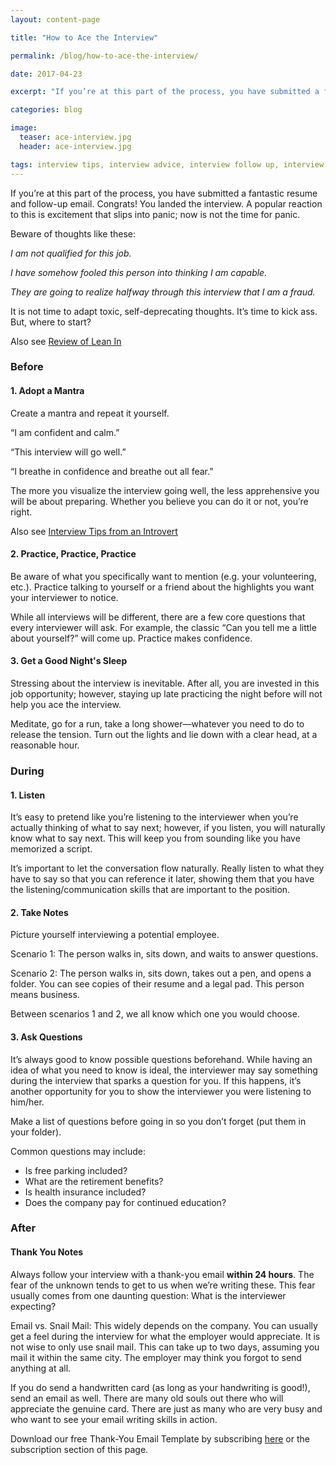 ```yaml
---
layout: content-page

title: "How to Ace the Interview"

permalink: /blog/how-to-ace-the-interview/

date: 2017-04-23

excerpt: "If you’re at this part of the process, you have submitted a fantastic resume and follow-up email. Congrats! You landed the interview. A popular reaction to this is excitement that slips into panic; now is not the time for panic."

categories: blog

image:
  teaser: ace-interview.jpg
  header: ace-interview.jpg

tags: interview tips, interview advice, interview follow up, interview etiquette, interview thank you notes, interview thank you email
---
```


If you’re at this part of the process, you have submitted a fantastic resume and follow-up email. Congrats! You landed the interview. A popular reaction to this is excitement that slips into panic; now is not the time for panic. 

Beware of thoughts like these: 

<em>I am not qualified for this job.</em>

<em>I have somehow fooled this person into thinking I am capable.</em>

<em>They are going to realize halfway through this interview that I am a fraud.</em>

It is not time to adapt toxic, self-deprecating thoughts. It’s time to kick ass. But, where to start?

Also see <a href="/blog/review-of-lean-in/">Review of Lean In</a>

### Before

#### 1. Adopt a Mantra

<p class="indent">Create a mantra and repeat it yourself.</p>
<p class="indent">“I am confident and calm.”</p>
<p class="indent">“This interview will go well.”</p>
<p class="indent">“I breathe in confidence and breathe out all fear.”</p>
<p class="indent">The more you visualize the interview going well, the less apprehensive you will be about preparing. Whether you believe you can do it or not, you’re right.</p>
<p class="indent">Also see <a href="/blog/interview-tips-from-an-introvert/">Interview Tips from an Introvert</a></p>


#### 2. Practice, Practice, Practice

<p class="indent">Be aware of what you specifically want to mention (e.g. your volunteering, etc.). Practice talking to yourself or a friend about the highlights you want your interviewer to notice.</p>
<p class="indent">While all interviews will be different, there are a few core questions that every interviewer will ask. For example, the classic “Can you tell me a little about yourself?” will come up. Practice makes confidence.</p>

#### 3. Get a Good Night's Sleep

<p class="indent">Stressing about the interview is inevitable. After all, you are invested in this job opportunity; however, staying up late practicing the night before will not help you ace the interview.</p>
<p class="indent">Meditate, go for a run, take a long shower—whatever you need to do to release the tension. Turn out the lights and lie down with a clear head, at a reasonable hour.</p>

### During

#### 1. Listen

<p class="indent">It’s easy to pretend like you’re listening to the interviewer when you’re actually thinking of what to say next; however, if you listen, you will naturally know what to say next. This will keep you from sounding like you have memorized a script.</p>
<p class="indent">It’s important to let the conversation flow naturally. Really listen to what they have to say so that you can reference it later, showing them that you have the listening/communication skills that are important to the position.</p>

#### 2. Take Notes

<p class="indent">Picture yourself interviewing a potential employee.</p>
<p class="indent">Scenario 1: The person walks in, sits down, and waits to answer questions.</p>
<p class="indent">Scenario 2: The person walks in, sits down, takes out a pen, and opens a folder. You can see copies of their resume and a legal pad. This person means business.</p>
<p class="indent">Between scenarios 1 and 2, we all know which one you would choose.</p>

#### 3. Ask Questions

<p class="indent">It’s always good to know possible questions beforehand. While having an idea of what you need to know is ideal, the interviewer may say something during the interview that sparks a question for you. If this happens, it’s another opportunity for you to show the interviewer you were listening to him/her.</p>
<p class="indent">Make a list of questions before going in so you don’t forget (put them in your folder).</p>
<p class="indent">Common questions may include:</p>
<ul class="indent">
	<li>Is free parking included?</li>
	<li>What are the retirement benefits?</li>
	<li>Is health insurance included?</li>
	<li>Does the company pay for continued education? </li>
</ul>

### After

#### Thank You Notes

<p class="indent">Always follow your interview with a thank-you email <b>within 24 hours</b>. The fear of the unknown tends to get to us when we’re writing these. This fear usually comes from one daunting question: What is the interviewer expecting?</p>
<p class="indent">Email vs. Snail Mail: This widely depends on the company. You can usually get a feel during the interview for what the employer would appreciate. It is not wise to only use snail mail. This can take up to two days, assuming you mail it within the same city. The employer may think you forgot to send anything at all.</p>
<p class="indent">If you do send a handwritten card (as long as your handwriting is good!), send an email as well. There are many old souls out there who will appreciate the genuine card. There are just as many who are very busy and who want to see your email writing skills in action.</p>
<p class="indent">Download our free Thank-You Email Template by subscribing <a href="/join-pare-and-flourish/">here</a> or the subscription section of this page.</p>